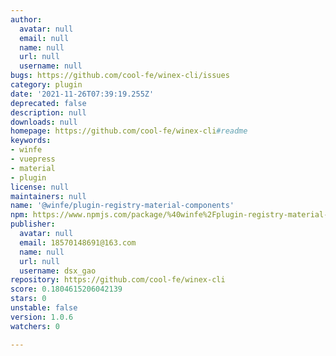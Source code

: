 ```yaml
---
author:
  avatar: null
  email: null
  name: null
  url: null
  username: null
bugs: https://github.com/cool-fe/winex-cli/issues
category: plugin
date: '2021-11-26T07:39:19.255Z'
deprecated: false
description: null
downloads: null
homepage: https://github.com/cool-fe/winex-cli#readme
keywords:
- winfe
- vuepress
- material
- plugin
license: null
maintainers: null
name: '@winfe/plugin-registry-material-components'
npm: https://www.npmjs.com/package/%40winfe%2Fplugin-registry-material-components
publisher:
  avatar: null
  email: 18570148691@163.com
  name: null
  url: null
  username: dsx_gao
repository: https://github.com/cool-fe/winex-cli
score: 0.1804615206042139
stars: 0
unstable: false
version: 1.0.6
watchers: 0

---
```


